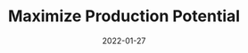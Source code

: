 ---
layout: post
title: Maximize Production Potential
date: 2022-01-27
categories: education
root: /work/
description: World building for scaling digital art production
redirect: https://www.behance.net/videos/b30d1a62-9789-4e5e-aa0c-375db021f6ee/How-to-maximize-your-production-potential-EN
---